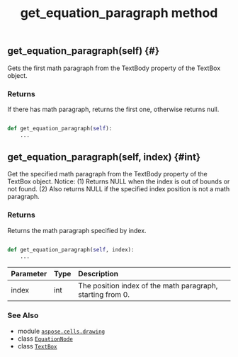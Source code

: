 ﻿---
title: get_equation_paragraph method
second_title: Aspose.Cells for Python via .NET API References
description: 
type: docs
weight: 110
url: /aspose.cells.drawing/textbox/get_equation_paragraph/
is_root: false
---

## get_equation_paragraph(self) {#}

Gets the first math paragraph from the TextBody property of the TextBox object.


### Returns 


If there has math paragraph, returns the first one, otherwise returns null.


```python

def get_equation_paragraph(self):
    ...
```




## get_equation_paragraph(self, index) {#int}

Get the specified math paragraph from the TextBody property of the TextBox object.
Notice:
(1) Returns NULL when the index is out of bounds or not found.
(2) Also returns NULL if the specified index position is not a math paragraph.


### Returns 


Returns the math paragraph specified by index.


```python

def get_equation_paragraph(self, index):
    ...
```


| Parameter | Type | Description |
| :- | :- | :- |
| index | int | The position index of the math paragraph, starting from 0. |



### See Also
* module [`aspose.cells.drawing`](../../)
* class [`EquationNode`](/cells/python-net/aspose.cells.drawing.equations/equationnode)
* class [`TextBox`](/cells/python-net/aspose.cells.drawing/textbox)
